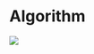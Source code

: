 # Algorithm
<img src="https://img.shields.io/badge/C++-00599C?style=flat-square&logo=C%2B%2B&logoColor=white"/>
